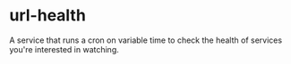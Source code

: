 # url-health
A service that runs a cron on variable time to check the health of services you're interested in watching.
